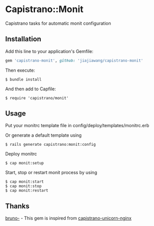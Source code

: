 # Capistrano::Monit

Capistrano tasks for automatic monit configuration

## Installation

Add this line to your application's Gemfile:

```ruby
gem 'capistrano-monit', github: 'jiajiawang/capistrano-monit'
```

Then execute:

    $ bundle install

And then add to Capfile:

    $ require 'capistrano/monit'

## Usage

Put your monitrc template file in config/deploy/templates/monitrc.erb

Or generate a default template using

    $ rails generate capistrano:monit:config

Deploy monitrc

    $ cap monit:setup 

Start, stop or restart monit process by using

    $ cap monit:start
    $ cap monit:stop
    $ cap monit:restart

## Thanks
[bruno-](https://github.com/bruno-) - This gem is inspired from [capistrano-unicorn-nginx](https://github.com/bruno-/capistrano-unicorn-nginx)

